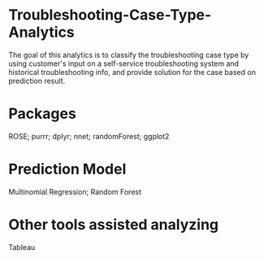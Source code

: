# Troubleshooting-Case-Type-Analytics
The goal of this analytics is to classify the troubleshooting case type by using customer's input on a self-service troubleshooting system and historical troubleshooting info, and provide solution for the case based on prediction result.

# Packages
ROSE;
purrr;
dplyr;
nnet;
randomForest;
ggplot2

# Prediction Model
Multinomial Regression;
Random Forest

# Other tools assisted analyzing
Tableau 
